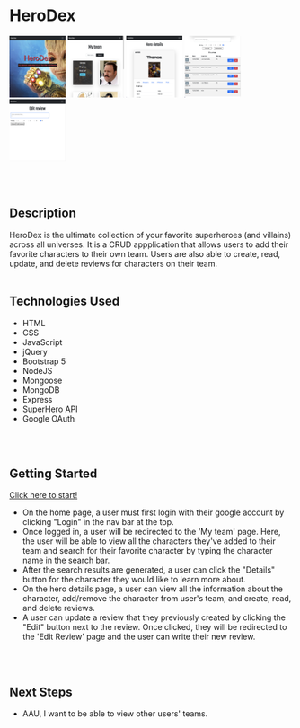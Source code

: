 # HeroDex


<img src="public/images/index page.png" width=100px height=110px overflow="hidden">
<img src="public/images/my-team-page.png" width=100px height=110px overflow="hidden">
<img src="public/images/hero-details-page.png" width=100px height=110px overflow="hidden">
<img src="public/images/reviews-section.png" width=100px height=110px overflow="hidden">
<img src="public/images/edit-review-page.png" width=100px height=110px overflow="hidden">

<br><br>

## Description

HeroDex is the ultimate collection of your favorite superheroes (and villains) across all universes. It is a CRUD appplication that allows users to add their favorite characters to their own team. Users are also able to create, read, update, and delete reviews for characters on their team. 
<br><br>

## Technologies Used

- HTML
- CSS
- JavaScript
- jQuery
- Bootstrap 5
- NodeJS
- Mongoose
- MongoDB
- Express
- SuperHero API
- Google OAuth

<br><br>

## Getting Started
<a href="https://herodex.herokuapp.com/" target="_blank" rel="noreferrernoopener">Click here to start!</a>

- On the home page, a user must first login with their google account by clicking "Login" in the nav bar at the top.
- Once logged in, a user will be redirected to the 'My team' page. Here, the user will be able to view all the characters they've added to their team and search for their favorite character by typing the character name in the search bar.
- After the search results are generated, a user can click the "Details" button for the character they would like to learn more about.
- On the hero details page, a user can view all the information about the character, add/remove the character from user's team, and create, read, and delete reviews.
- A user can update a review that they previously created by clicking the "Edit" button next to the review. Once clicked, they will be redirected to the 'Edit Review' page and the user can write their new review.

<br><br>

## Next Steps

- AAU, I want to be able to view other users' teams.
